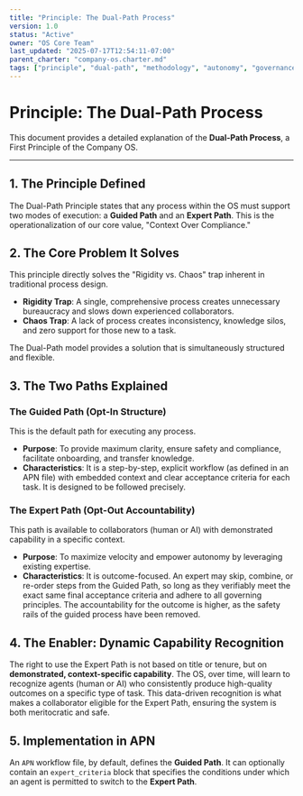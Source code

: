 ```yaml
---
title: "Principle: The Dual-Path Process"
version: 1.0
status: "Active"
owner: "OS Core Team"
last_updated: "2025-07-17T12:54:11-07:00"
parent_charter: "company-os.charter.md"
tags: ["principle", "dual-path", "methodology", "autonomy", "governance"]
---
```


# **Principle: The Dual-Path Process**

This document provides a detailed explanation of the **Dual-Path Process**, a First Principle of the Company OS.

---

## **1. The Principle Defined**

The Dual-Path Principle states that any process within the OS must support two modes of execution: a **Guided Path** and an **Expert Path**. This is the operationalization of our core value, "Context Over Compliance."

## **2. The Core Problem It Solves**

This principle directly solves the "Rigidity vs. Chaos" trap inherent in traditional process design.

* **Rigidity Trap**: A single, comprehensive process creates unnecessary bureaucracy and slows down experienced collaborators.
* **Chaos Trap**: A lack of process creates inconsistency, knowledge silos, and zero support for those new to a task.

The Dual-Path model provides a solution that is simultaneously structured and flexible.

## **3. The Two Paths Explained**

### **The Guided Path (Opt-In Structure)**

This is the default path for executing any process.

* **Purpose**: To provide maximum clarity, ensure safety and compliance, facilitate onboarding, and transfer knowledge.
* **Characteristics**: It is a step-by-step, explicit workflow (as defined in an APN file) with embedded context and clear acceptance criteria for each task. It is designed to be followed precisely.

### **The Expert Path (Opt-Out Accountability)**

This path is available to collaborators (human or AI) with demonstrated capability in a specific context.

* **Purpose**: To maximize velocity and empower autonomy by leveraging existing expertise.
* **Characteristics**: It is outcome-focused. An expert may skip, combine, or re-order steps from the Guided Path, so long as they verifiably meet the exact same final acceptance criteria and adhere to all governing principles. The accountability for the outcome is higher, as the safety rails of the guided process have been removed.

## **4. The Enabler: Dynamic Capability Recognition**

The right to use the Expert Path is not based on title or tenure, but on **demonstrated, context-specific capability**. The OS, over time, will learn to recognize agents (human or AI) who consistently produce high-quality outcomes on a specific type of task. This data-driven recognition is what makes a collaborator eligible for the Expert Path, ensuring the system is both meritocratic and safe.

## **5. Implementation in APN**

An `APN` workflow file, by default, defines the **Guided Path**. It can optionally contain an `expert_criteria` block that specifies the conditions under which an agent is permitted to switch to the **Expert Path**.
